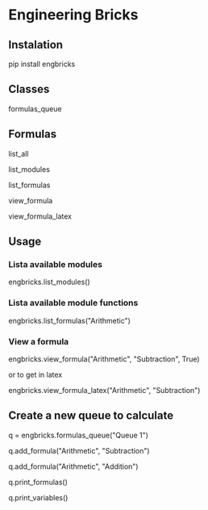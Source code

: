 # Engineering Bricks
## Instalation
pip install engbricks

## Classes
formulas_queue

## Formulas
list_all

list_modules

list_formulas

view_formula

view_formula_latex

## Usage

### Lista available modules
engbricks.list_modules()


### Lista available module functions
engbricks.list_formulas("Arithmetic")

### View a formula
engbricks.view_formula("Arithmetic", "Subtraction", True)

or to get in latex

engbricks.view_formula_latex("Arithmetic", "Subtraction")

## Create a new queue to calculate
q = engbricks.formulas_queue("Queue 1")

q.add_formula("Arithmetic", "Subtraction")

q.add_formula("Arithmetic", "Addition")

q.print_formulas()

q.print_variables()

